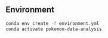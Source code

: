 ## Environment

```bash
conda env create -f environment.yml
conda activate pokemon-data-analysis
```